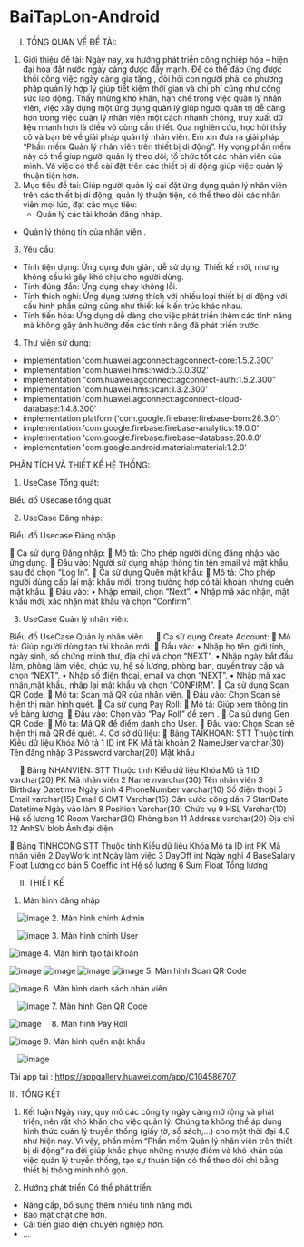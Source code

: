 # BaiTapLon-Android
 
I.	TỔNG QUAN VỀ ĐỀ TÀI:
1.	Giới thiệu đề tài:
Ngày nay, xu hướng phát triển công nghiêp hóa – hiện đại hóa đất nước ngày càng được đẩy mạnh. Để có thể đáp ứng được khối công việc ngày càng gia tăng , đòi hỏi con người phải có phương pháp quản lý hợp lý giúp tiết kiệm thời gian và chi phí cũng như công sức lao động.
Thấy những khó khăn, hạn chế trong việc quản lý nhân viên, việc xây dựng một ứng dụng quản lý giúp người quản trị dễ dàng hơn trong việc quản lý nhân viên một cách nhanh chóng, truy xuất dữ liệu nhanh hơn là điều vô cùng cần thiết.
Qua nghiên cứu, học hỏi thầy cô và bạn bè về giải pháp quản lý nhân viên. Em xin đưa ra giải pháp “Phần mềm Quản lý nhân viên trên thiết bị di động”. Hy vọng phần mềm này có thể giúp người quản lý theo dõi, tổ chức tốt các nhân viên của mình. Và việc có thể cài đặt trên các thiết bị di động giúp việc quản lý thuận tiện hơn.
2.	Mục tiêu đề tài:
Giúp người quản lý cài đặt ứng dụng quản lý nhân viên trên các thiết bị di động, quản lý thuận tiện, có thể theo dõi các nhân viên mọi lúc, đạt các mục tiêu:
	- Quản lý các tài khoản đăng nhập.
- Quản lý thông tin của nhân viên .
3.	Yêu cầu:
- Tính tiện dụng: Ứng dụng đơn giản, dễ sử dụng. Thiết kế mới, nhưng không cầu kì gây khó chịu cho người dùng.
- Tính đúng đắn: Ứng dụng chạy không lỗi.
- Tính thích nghi: Ứng dụng tương thích với nhiều loại thiết bị di động với cấu hình phần cứng cũng như thiết kế kiến trúc khác nhau.
- Tính tiến hóa: Ứng dụng dễ dàng cho việc phát triển thêm các tính năng mà không gây ảnh hưởng đến các tính năng đã phát triển trước.
4.	Thư viện sử dụng:
- implementation 'com.huawei.agconnect:agconnect-core:1.5.2.300'
- implementation 'com.huawei.hms:hwid:5.3.0.302'
- implementation "com.huawei.agconnect:agconnect-auth:1.5.2.300"
- implementation 'com.huawei.hms:scan:1.3.2.300'
- implementation 'com.huawei.agconnect:agconnect-cloud-database:1.4.8.300'
- implementation platform('com.google.firebase:firebase-bom:28.3.0')
- implementation 'com.google.firebase:firebase-analytics:19.0.0'
- implementation 'com.google.firebase:firebase-database:20.0.0'
- implementation 'com.google.android.material:material:1.2.0'

PHÂN TÍCH VÀ THIẾT KẾ HỆ THỐNG:
1.	UseCase Tổng quát:




 




Biểu đồ Usecase tổng quát

2.	UseCase Đăng nhập:




Biểu đồ Usecase Đăng nhập

	Ca sử dụng Đăng nhập:
	Mô tả: Cho phép người dùng đăng nhập vào ứng dụng.
	Đầu vào: Người sử dụng nhập thông tin tên email và mật khẩu, sau đó chọn “Log In”.
	Ca sử dụng Quên mật khẩu:
	Mô tả: Cho phép người dùng cấp lại mật khẩu mới, trong trường hợp có tài khoản nhưng quên mật khẩu.
	Đầu vào:
•	Nhập email, chọn “Next”.
•	Nhập mã xác nhận, mật khẩu mới, xác nhận mật khẩu và chọn “Confirm”.

3.	UseCase Quản lý nhân viên:
















Biểu đồ UseCase Quản lý nhân viên
 
	Ca sử dụng Create Account: 
	Mô tả: Giúp người dùng tạo tài khoản mới.
	Đầu vào: 
•	Nhập họ tên, giới tính, ngày sinh, số chứng minh thư, địa chỉ và chọn “NEXT”.
•	Nhập ngày bắt đầu làm, phòng làm việc, chức vụ, hệ số lương, phòng ban, quyền truy cập và chọn “NEXT”.
•	Nhập số điện thoại, email và chọn “NEXT”.
•	Nhập mã xác nhận,mật khẩu, nhập lại mật khẩu và chọn “CONFIRM”.
	Ca sử dụng Scan QR Code:
	Mô tả: Scan mã QR của nhân viên.
	Đầu vào: Chọn Scan sẽ hiện thị màn hình quét.
	Ca sử dụng Pay Roll:
	Mô tả: Giúp xem thông tin về bảng lương.
	Đầu vào: Chọn vào “Pay Roll” để xem .
	Ca sử dụng Gen QR Code:
	Mô tả: Mã QR để điểm danh cho User.
	Đầu vào: Chọn Scan sẽ hiện thị mã QR để quét.
4.	Cơ sở dữ liệu: 
	Bảng TAIKHOAN:
STT	Thuộc tính	Kiểu dữ liệu	Khóa	Mô tả
1	ID	int	PK	Mã tài khoản
2	NameUser	varchar(30)		Tên đăng nhập
3	Password	varchar(20)		Mật khẩu

 
	Bảng NHANVIEN:
  STT	Thuộc tính	Kiểu dữ liệu	Khóa	Mô tả
1	ID	varchar(20)	PK	Mã nhân viên
2	Name 	nvarchar(30)		Tên nhân viên
3	Birthday	Datetime		Ngày sinh
4	PhoneNumber	varchar(10)		Số điện thoại
5	Email	varchar(15)		Email
6	CMT	Varchar(15)		Căn cước công dân
7	StartDate	Datetime		Ngày vào làm
8	Position	Varchar(30)		Chức vụ
9	HSL	Varchar(10)		Hệ số lương
10	Room	Varchar(30)		Phòng ban
11	Address	varchar(20)		Địa chỉ
12	AnhSV	blob		Ảnh đại diện

	Bảng TINHCONG
STT	Thuộc tính	Kiểu dữ liệu	Khóa	Mô tả
	ID	int	PK	Mã nhân viên
2	DayWork	int		Ngày làm việc
3	DayOff	int		Ngày nghỉ
4	BaseSalary	Float		Lương cơ bản
5	Coeffic	int		Hệ số lương
6	Sum	Float		Tổng lương

 
II.	THIẾT KẾ
1.	Màn hình đăng nhập

 ![image](https://user-images.githubusercontent.com/78135100/210136838-87cad075-fea5-4122-a3ce-5e14a663ad6f.png)
2.	Màn hình chính Admin

  ![image](https://user-images.githubusercontent.com/78135100/210136841-59704527-aeba-477b-a869-e3e0ede97da3.png)
3.	Màn hình chính User

 ![image](https://user-images.githubusercontent.com/78135100/210136843-b879d99c-ce4d-47a2-bc36-3c6ff78e800f.png)
4.	Màn hình tạo tài khoản 
 
![image](https://user-images.githubusercontent.com/78135100/210136847-2cd7006c-62c9-4dc8-ae3a-5f26dd6c9334.png)
![image](https://user-images.githubusercontent.com/78135100/210136849-f3ba4475-41ae-489e-9ee7-0e10204f15b2.png)
![image](https://user-images.githubusercontent.com/78135100/210136855-876bf968-c738-4b69-a6a4-13e8a3679350.png)
![image](https://user-images.githubusercontent.com/78135100/210136860-c99e5a1f-b91e-4c20-8b0e-937e0fd77e96.png)
5.	Màn hình Scan QR Code

 ![image](https://user-images.githubusercontent.com/78135100/210136864-80950feb-f45b-4dbf-a215-4670b02603e6.png)
6.	Màn hình danh sách nhân viên

  ![image](https://user-images.githubusercontent.com/78135100/210136866-b07f6aff-5182-4117-bf7c-ac719ca57580.png)
7.	Màn hình Gen QR Code

 ![image](https://user-images.githubusercontent.com/78135100/210136869-bf7258b0-13ab-4ebe-9953-73ae4bd572df.png) 
8.	Màn hình Pay Roll

 ![image](https://user-images.githubusercontent.com/78135100/210136871-bbc8af07-855b-458e-b461-a464e94926a0.png)
9.	 Màn hình quên mật khẩu
 
 ![image](https://user-images.githubusercontent.com/78135100/210136875-5a2255a9-c5d8-4bc2-a9ed-c6bc5942b6de.png)

Tải app tại : https://appgallery.huawei.com/app/C104586707


III.	TỔNG KẾT
1.	Kết luận
Ngày nay, quy mô các công ty ngày càng mở rộng và phát triển, nên rất khó khăn cho việc quản lý. Chúng ta không thể áp dụng hình thức quản lý truyền thống (giấy tờ, sổ sách,…) cho một thời đại 4.0 như hiện nay. Vì vậy, phần mềm “Phần mềm Quản lý nhân viên trên thiết bị di động” ra đời giúp khắc phục những nhược điểm và khó khăn của việc quản lý truyền thống, tạo sự thuận tiện có thể theo dõi chỉ bằng thiết bị thông minh nhỏ gọn.

2.	Hướng phát triển
Có thể phát triển:
- Nâng cấp, bổ sung thêm nhiều tính năng mới.
- Bảo mật chặt chẽ hơn.
- Cải tiến giao diện chuyên nghiệp hơn.
- …
 

